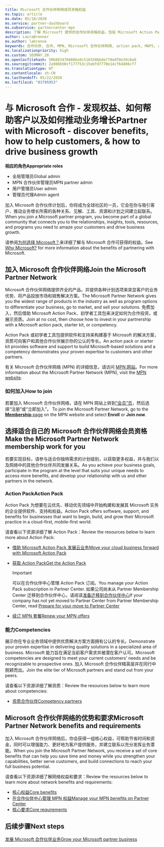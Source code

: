 ```yaml
---
title: Microsoft 合作伙伴网络成员资格权益
ms.topic: article
ms.date: 05/18/2020
ms.service: partner-dashboard
ms.subservice: partnercenter-mpn
description: 了解 Microsoft 提供的合作伙伴资格权益，包括 Microsoft Action Pack、资格，以及用于将产品投放市场和销售解决方案的计划选项。
author: LauraBrenner
ms.author: labrenne
keywords: 合作伙伴, 合作, MPN, Microsoft 合作伙伴网络, action pack, MAPS, action pack 订阅, 权益, MPN 权益, 会员, 银级, 金级, 资质
ms.localizationpriority: high
ms.custom: SEOMAY.20
ms.openlocfilehash: 50b8834704886a9c516550bbde778edf8e39c0a9
ms.sourcegitcommit: 2a980b50cf177753c15ebfd7770e14cf6d486cf7
ms.translationtype: HT
ms.contentlocale: zh-CN
ms.lasthandoff: 05/22/2020
ms.locfileid: "83795953"
---
```

# <a name="partner-with-microsoft---discover-benefits-how-to-help-customers--how-to-drive-business-growth"></a><span data-ttu-id="9536b-104">与 Microsoft 合作 - 发现权益、如何帮助客户以及如何推动业务增长</span><span class="sxs-lookup"><span data-stu-id="9536b-104">Partner with Microsoft - discover benefits, how to help customers, & how to drive business growth</span></span>

<span data-ttu-id="9536b-105">**相应的角色**</span><span class="sxs-lookup"><span data-stu-id="9536b-105">**Appropriate roles**</span></span>

- <span data-ttu-id="9536b-106">全局管理员</span><span class="sxs-lookup"><span data-stu-id="9536b-106">Global admin</span></span>
- <span data-ttu-id="9536b-107">MPN 合作伙伴管理员</span><span class="sxs-lookup"><span data-stu-id="9536b-107">MPN partner admin</span></span>
- <span data-ttu-id="9536b-108">用户管理员</span><span class="sxs-lookup"><span data-stu-id="9536b-108">User admin</span></span>
- <span data-ttu-id="9536b-109">管理员代理</span><span class="sxs-lookup"><span data-stu-id="9536b-109">Admin agent</span></span>

<span data-ttu-id="9536b-110">加入 Microsoft 合作伙伴计划后，你将成为全球社区的一员，它会在你与吸引客户、推动业务增长所需的各种关系、见解、工具、资源和计划之间建立起联系。</span><span class="sxs-lookup"><span data-stu-id="9536b-110">When you join a Microsoft partner program, you become part of a global community that connects you to the relationships, insights, tools, resources, and programs you need to amaze your customers and drive business growth.</span></span>

<span data-ttu-id="9536b-111">请参阅[为何选择 Microsoft？](https://partner.microsoft.com/business-opportunities/why-microsoft)来详细了解与 Microsoft 合作可获得的权益。</span><span class="sxs-lookup"><span data-stu-id="9536b-111">See [Why Microsoft?](https://partner.microsoft.com/business-opportunities/why-microsoft) for more information about the benefits of partnering with Microsoft.</span></span>

## <a name="join-the-microsoft-partner-network"></a><span data-ttu-id="9536b-112">加入 Microsoft 合作伙伴网络</span><span class="sxs-lookup"><span data-stu-id="9536b-112">Join the Microsoft Partner Network</span></span>

<!-- 12/5/18 The content below was copied and pasted directly from the Membership page of the MPN site (https://partner.microsoft.com/membership)-->

<span data-ttu-id="9536b-113">Microsoft 合作伙伴网络提供齐全的产品，并提供各种计划选项来突显客户的业务优势、将产品投放市场和销售解决方案。</span><span class="sxs-lookup"><span data-stu-id="9536b-113">The Microsoft Partner Network gives you the widest range of products in the industry as well as program options to differentiate your business, go to market, and sell your solutions.</span></span> <span data-ttu-id="9536b-114">免费加入，然后借助 Microsoft Action Pack、初学者工具包来决定如何为合作投资，或展示资质。</span><span class="sxs-lookup"><span data-stu-id="9536b-114">Join at no cost, then choose how to invest in your partnership with a Microsoft action pack, starter kit, or competency.</span></span>

<span data-ttu-id="9536b-115">Action Pack 或初学者工具包提供软件和支持来构建基于 Microsoft 的解决方案，资质可向客户和其他合作伙伴展示你的公认的专长。</span><span class="sxs-lookup"><span data-stu-id="9536b-115">An action pack or starter kit provides software and support to build Microsoft-based solutions and a competency demonstrates your proven expertise to customers and other partners.</span></span>

<span data-ttu-id="9536b-116">有关 Microsoft 合作伙伴网络 (MPN) 的详细信息，请访问 [MPN 网站](https://partner.microsoft.com/commercial)。</span><span class="sxs-lookup"><span data-stu-id="9536b-116">For more information about the Microsoft Partner Network (MPN), visit the [MPN website](https://partner.microsoft.com/commercial).</span></span>

### <a name="how-to-join"></a><span data-ttu-id="9536b-117">如何加入</span><span class="sxs-lookup"><span data-stu-id="9536b-117">How to join</span></span>

<span data-ttu-id="9536b-118">若要加入 Microsoft 合作伙伴网络，请在 MPN 网站上转到[“会员”页](https://partner.microsoft.com/membership)，然后选择“注册”或“立即加入”。  </span><span class="sxs-lookup"><span data-stu-id="9536b-118">To join the Microsoft Partner Network, go to the [**Membership** page](https://partner.microsoft.com/membership) on the MPN website and select **Enroll** or **Join now**.</span></span>

## <a name="make-the-microsoft-partner-network-membership-work-for-you"></a><span data-ttu-id="9536b-119">选择适合自己的 Microsoft 合作伙伴网络会员资格</span><span class="sxs-lookup"><span data-stu-id="9536b-119">Make the Microsoft Partner Network membership work for you</span></span>

<!-- 10/25/2019 The content below content from the Membership pages of the MPN site (https://partner.microsoft.com/membership) and additional updated content.-->

<span data-ttu-id="9536b-120">若要实现目标，请参与适合你独特需求的计划级别，以获取更多权益，并与我们以及网络中的其他合作伙伴共同发展关系。</span><span class="sxs-lookup"><span data-stu-id="9536b-120">As you achieve your business goals, participate in the program at the level that suits your unique needs to access more benefits, and develop your relationship with us and other partners in the network.</span></span>

### <a name="action-pack"></a><span data-ttu-id="9536b-121">Action Pack</span><span class="sxs-lookup"><span data-stu-id="9536b-121">Action Pack</span></span>

<span data-ttu-id="9536b-122">Action Pack 为想要在云优先、移动优先领域中开始构建和发展其 Microsoft 实务的企业提供软件、支持和权益。</span><span class="sxs-lookup"><span data-stu-id="9536b-122">Action Pack offers software, support, and benefits for businesses that want to begin, build, and grow their Microsoft practice in a cloud-first, mobile-first world.</span></span>

<span data-ttu-id="9536b-123">请查看以下资源详细了解 Action Pack：</span><span class="sxs-lookup"><span data-stu-id="9536b-123">Review the resources below to learn more about Action Pack:</span></span>

- [<span data-ttu-id="9536b-124">借助 Microsoft Action Pack 发展云业务</span><span class="sxs-lookup"><span data-stu-id="9536b-124">Move your cloud business forward with Microsoft Action Pack</span></span>](https://partner.microsoft.com/membership/action-pack)

- [<span data-ttu-id="9536b-125">获取 Action Pack</span><span class="sxs-lookup"><span data-stu-id="9536b-125">Get the Action Pack</span></span>](mpn-get-action-pack.md)
  
    >[!IMPORTANT]
    ><span data-ttu-id="9536b-126">可以在合作伙伴中心管理 Action Pack 订阅。</span><span class="sxs-lookup"><span data-stu-id="9536b-126">You manage your Action Pack subscription in Partner Center.</span></span> <span data-ttu-id="9536b-127">如果公司尚未从 Partner Membership Center 迁移到合作伙伴中心，请阅读[准备迁移到合作伙伴中心](prepare-pmc-pc-migration.md)</span><span class="sxs-lookup"><span data-stu-id="9536b-127">If your company has not yet moved to Partner Center from Partner Membership Center, read [Prepare for your move to Partner Center](prepare-pmc-pc-migration.md)</span></span>  

- [<span data-ttu-id="9536b-128">续订 MPN 套餐</span><span class="sxs-lookup"><span data-stu-id="9536b-128">Renew your MPN offers</span></span>](renew-mpn-offers.md)

### <a name="competencies"></a><span data-ttu-id="9536b-129">能力</span><span class="sxs-lookup"><span data-stu-id="9536b-129">Competencies</span></span>

<span data-ttu-id="9536b-130">展示你在专业业务领域中提供优质解决方案方面拥有公认的专长。</span><span class="sxs-lookup"><span data-stu-id="9536b-130">Demonstrate your proven expertise in delivering quality solutions in a specialized area of business.</span></span> <span data-ttu-id="9536b-131">Microsoft 能力旨在满足当前客户需求并被潜在客户认可。</span><span class="sxs-lookup"><span data-stu-id="9536b-131">Microsoft competencies are designed to meet your current customers' needs and be recognizable to prospective ones.</span></span> <span data-ttu-id="9536b-132">加入 Microsoft 合作伙伴精英层并在同行中脱颖而出。</span><span class="sxs-lookup"><span data-stu-id="9536b-132">Join the elite tier of Microsoft partners and stand out from your peers.</span></span>

<span data-ttu-id="9536b-133">请查看以下资源详细了解资质：</span><span class="sxs-lookup"><span data-stu-id="9536b-133">Review the resources below to learn more about competencies:</span></span>

- [<span data-ttu-id="9536b-134">资质合作伙伴</span><span class="sxs-lookup"><span data-stu-id="9536b-134">Competency partners</span></span>](https://partner.microsoft.com/membership/competencies)

## <a name="microsoft-partner-network-benefits-and-requirements"></a><span data-ttu-id="9536b-135">Microsoft 合作伙伴网络的优势和要求</span><span class="sxs-lookup"><span data-stu-id="9536b-135">Microsoft Partner Network benefits and requirements</span></span>

<span data-ttu-id="9536b-136">加入 Microsoft 合作伙伴网络后，你会获得一组核心权益，可帮助节省时间和资金，同时可以增强能力、更好地为客户提供服务，并建立联系以充分发挥业务潜能。</span><span class="sxs-lookup"><span data-stu-id="9536b-136">When you join the Microsoft Partner Network, you receive a set of core benefits that can help you save time and money while you strengthen your capabilities, better serve customers, and build connections to reach your full business potential.</span></span>

<span data-ttu-id="9536b-137">请查看以下资源详细了解网络权益和要求：</span><span class="sxs-lookup"><span data-stu-id="9536b-137">Review the resources below to learn more about network benefits and requirements:</span></span>

- [<span data-ttu-id="9536b-138">核心权益</span><span class="sxs-lookup"><span data-stu-id="9536b-138">Core benefits</span></span>](https://partner.microsoft.com/membership/core-benefits#simple-tab-content-1)
- [<span data-ttu-id="9536b-139">在合作伙伴中心管理 MPN 权益</span><span class="sxs-lookup"><span data-stu-id="9536b-139">Manage your MPN benefits on Partner Center</span></span>](manage-your-partner-network-benefits.md)
- [<span data-ttu-id="9536b-140">核心要求</span><span class="sxs-lookup"><span data-stu-id="9536b-140">Core requirements</span></span>](https://partner.microsoft.com/membership/core-benefits#simple-tab-content-2)

## <a name="next-steps"></a><span data-ttu-id="9536b-141">后续步骤</span><span class="sxs-lookup"><span data-stu-id="9536b-141">Next steps</span></span>

[<span data-ttu-id="9536b-142">发展 Microsoft 合作伙伴业务</span><span class="sxs-lookup"><span data-stu-id="9536b-142">Grow your Microsoft partner business</span></span>](grow-your-business.md)
